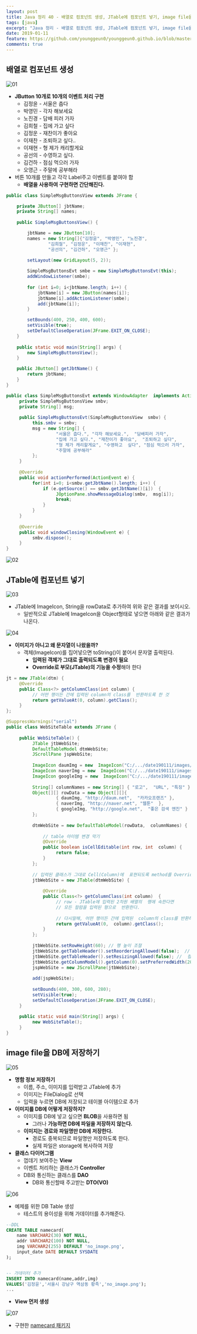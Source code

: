 ```yaml
---
layout: post
title: Java 정리 40 - 배열로 컴포넌트 생성, JTable에 컴포넌트 넣기, image file을 DB에 저장하기
tags: [java]
excerpt: "Java 정리 - 배열로 컴포넌트 생성, JTable에 컴포넌트 넣기, image file을 DB에 저장"
date: 2019-01-11
feature: https://github.com/younggeun0/younggeun0.github.io/blob/master/_posts/img/java/JavaImageFeature.png?raw=true
comments: true
---
```

 
## 배열로 컴포넌트 생성

![01](https://github.com/younggeun0/younggeun0.github.io/blob/master/_posts/img/java/40/01.png?raw=true)

* **JButton 10개로 10개의 이벤트 처리 구현**
    * 김정윤 - 서울은 춥다
    * 박영민 - 각자 해보세요
    * 노진경 - 담배 피러 가자
    * 김희철 - 집에 가고 싶다
    * 김정운 - 재찬이가 좋아요
    * 이재찬 - 조퇴하고 싶다..
    * 이재현 - 형 제가 캐리할게요
    * 공선의 - 수영하고 싶다.
    * 김건하 - 점심 먹으러 가자
    * 오영근 - 주말에 공부해라
* 버튼 10개를 만들고 각각 Label주고 이벤트를 붙여야 함
  * **배열을 사용하여 구현하면 간단해진다.**

```java
public class SimpleMsgButtonsView extends JFrame {

    private JButton[] jbtName;
    private String[] names;
    
    public SimpleMsgButtonsView() {

        jbtName = new JButton[10];
        names = new String[]{"김정윤", "박영민", "노진경",
                "김희철", "김정운", "이재찬", "이재현",
                "공선의", "김건하", "오영근" };
        
        setLayout(new GridLayout(5, 2));

        SimpleMsgButtonsEvt smbe = new SimpleMsgButtonsEvt(this);
        addWindowListener(smbe);
        
        for (int i=0; i<jbtName.length; i++) {
            jbtName[i] = new JButton(names[i]);
            jbtName[i].addActionListener(smbe);
            add(jbtName[i]);
        }

        setBounds(400, 250, 400, 600);
        setVisible(true);
        setDefaultCloseOperation(JFrame.EXIT_ON_CLOSE);
    }
    
    public static void main(String[] args) {
        new SimpleMsgButtonsView();
    }

    public JButton[] getJbtName() {
        return jbtName;
    }
}
```

```java
public class SimpleMsgButtonsEvt extends WindowAdapter  implements ActionListener {
     private SimpleMsgButtonsView smbv;
     private String[] msg;
     
     public SimpleMsgButtonsEvt(SimpleMsgButtonsView  smbv) {
          this.smbv = smbv;
          msg = new String[] {
                   "서울은 춥다.", "각자 해보세요.",  "담배피러 가자",
                   "집에 가고 싶다.", "재찬이가 좋아요",  "조퇴하고 싶다",
                   "형 제가 캐리할게요", "수영하고  싶다", "점심 먹으러 가자",
                   "주말에 공부해라"
          };
     }
     
     @Override
     public void actionPerformed(ActionEvent e) {
          for(int i=0; i<smbv.getJbtName().length; i++) {
              if (e.getSource() == smbv.getJbtName()[i])  {
                   JOptionPane.showMessageDialog(smbv,  msg[i]);
                   break;
              }
          }
     }
     
     @Override
     public void windowClosing(WindowEvent e) {
          smbv.dispose();
     }
}
```

![02](https://github.com/younggeun0/younggeun0.github.io/blob/master/_posts/img/java/40/02.png?raw=true)



## JTable에 컴포넌트 넣기

![03](https://github.com/younggeun0/younggeun0.github.io/blob/master/_posts/img/java/40/03.png?raw=true)

* JTable에 ImageIcon, String을 rowData로 추가하여 위와 같은 결과를 보이시오.
    * 일반적으로 JTable에 ImageIcon을 Object형태로 넣으면 아래와 같은 결과가 나온다.

![04](https://github.com/younggeun0/younggeun0.github.io/blob/master/_posts/img/java/40/04.png?raw=true)


* **이미지가 아니고 왜 문자열이 나왔을까?**
    * 객체(ImageIcon)를 집어넣으면 toString()이 붙어서 문자열 출력된다.
        * **입력된 객체가 그대로 출력되도록 변경이 필요**
        * **Override로 부모(JTable)의 기능을 수정**해야 한다

```java
jt = new JTable(dtm) {
     @Override
     public Class<?> getColumnClass(int column) {
          // 어떤 행이든 간에 입력된 column의 class를  반환하도록 한 것
          return getValueAt(0, column).getClass();
     }
};
```

```java
@SuppressWarnings("serial")
public class WebSiteTable extends JFrame {
     
     public WebSiteTable() {
          JTable jtbWebSite;
          DefaultTableModel dtmWebSite;
          JScrollPane jspWebSite;
          
          ImageIcon daumImg = new  ImageIcon("C:/.../date190111/images/daum.png");
          ImageIcon naverImg = new  ImageIcon("C:/.../date190111/images/naver.png");
          ImageIcon googleImg = new  ImageIcon("C:/.../date190111/images/google.png");
          
          String[] columnNames = new String[] { "로고",  "URL", "특징" };
          Object[][] rowData = new Object[][]{
                   { daumImg, "http://daum.net",  "카카오프랜즈" },
                   { naverImg, "http://naver.net", "웹툰"  },
                   { googleImg, "http://google.net",  "좋은 검색 엔진" }
          };
          
          dtmWebSite = new DefaultTableModel(rowData,  columnNames) {
              
              // table 아이템 변경 막기
              @Override
              public boolean isCellEditable(int row, int  column) {
                   return false;
              }
          };
          
          // 입력된 클래스가 그대로 Cell(Column)에  표현되도록 method를 Override해야 함
          jtbWebSite = new JTable(dtmWebSite) {
              
              @Override
              public Class<?> getColumnClass(int column)  {
                   // row - JTable에 입력된 2차원 배열의  행에 속한다면
                   // 모든 컬럼을 입력된 형으로  반환한다.
                   
                   // 다시말해, 어떤 행이든 간에 입력된  column의 class를 반환하도록 한 것
                   return getValueAt(0,  column).getClass();
              }
          };
          
          jtbWebSite.setRowHeight(60); // 행 높이 조절
          jtbWebSite.getTableHeader().setReorderingAllowed(false);  // 컬럼(열) 이동 막기
          jtbWebSite.getTableHeader().setResizingAllowed(false); //  컬럼(열)너비 변경 막기
          jtbWebSite.getColumnModel().getColumn(0).setPreferredWidth(200); // 컬럼(열)너비 조절
          jspWebSite = new JScrollPane(jtbWebSite);
          
          add(jspWebSite);
          
          setBounds(400, 300, 600, 280);
          setVisible(true);
          setDefaultCloseOperation(JFrame.EXIT_ON_CLOSE);
     }
     
     public static void main(String[] args) {
          new WebSiteTable();
     }
}
```


## image file을 DB에 저장하기

![05](https://github.com/younggeun0/younggeun0.github.io/blob/master/_posts/img/java/40/05.png?raw=true)

* **명함 정보 저장하기**
    * 이름, 주소, 이미지를 입력받고 JTable에 추가
    * 이미지는 FileDialog로 선택
    * 입력을 누르면 DB에 저장되고 테이블 아이템으로 추가
* **이미지를 DB에 어떻게 저장하지?**
    * 이미지를 DB에 넣고 싶으면 **BLOB**을 사용하면 됨
        * 그러나 **가능하면 DB에 파일을 저장하지 않는다.**
    * **이미지는 경로와 파일명만 DB에 저장한다.**
        * 경로도 중복되므로 파일명만 저장하도록 한다.
        * 실제 파일은 storage에 복사하여 저장
* **클래스 다이어그램**
    * 껍데기 보여주는 **View**
    * 이벤트 처리하는 클래스가 **Controller**
    * DB와 통신하는 클래스를 **DAO**
        * DB와 통신할때 주고받는 **DTO(VO)**

![06](https://github.com/younggeun0/younggeun0.github.io/blob/master/_posts/img/java/40/06.png?raw=true)


* 예제를 위한 DB Table 생성
  * 테스트의 용이성을 위해 가데이터를 추가해준다.

```sql
--DDL
CREATE TABLE namecard(
    name VARCHAR2(30) NOT NULL,
    addr VARCHAR2(100) NOT NULL,
    img VARCHAR2(255) DEFAULT 'no_image.png',
    input_date DATE DEFAULT SYSDATE
);


-- 가데이터 추가
INSERT INTO namecard(name,addr,img)
VALUES('김정윤','서울시 강남구 역삼동 황족','no_image.png');
...
```

* **View 먼저 생성**

![07](https://github.com/younggeun0/younggeun0.github.io/blob/master/_posts/img/java/40/07.png?raw=true)


* 구현한 [namecard 패키지](https://github.com/younggeun0/SSangYoung/tree/master/dev/workspace/sistJavaStudy2/src/date190111/namecard)
